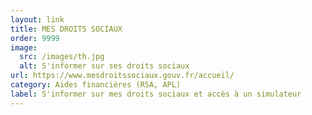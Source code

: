 ```yaml
---
layout: link
title: MES DROITS SOCIAUX
order: 9999
image:
  src: /images/th.jpg
  alt: S'informer sur ses droits sociaux
url: https://www.mesdroitssociaux.gouv.fr/accueil/
category: Aides financières (RSA, APL)
label: S'informer sur mes droits sociaux et accès à un simulateur
---
```

